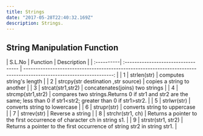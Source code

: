 ```yaml
---
title: Strings
date: "2017-05-28T22:40:32.169Z"
description: Strings.
---
```


## String Manipulation Function

| S.L.No     | Function                            |                     Description                                                                                      |
| :----------| :---------------------------------- | -------------------------------------------------------------------------------------------------------------------: |         | 1          | strlen(str)                         | computes string's length                                                                                             |
| 2          | strcpy(str destination ,str source) | copies a string to another                                                                                           |
| 3          | strcat(str1,str2)                   | concatenates(joins) two strings                                                                                      |
| 4          | strcmp(str1,str2)                   | compares two strings.Returns 0 if str1 and str2 are the same; less than 0 if str1<str2; greater than 0 if str1>str2. |
| 5          | strlwr(str)                         | converts string to lowercase                                                                                         |
| 6          | strupr(str)                         | converts string to uppercase                                                                                         |
| 7          | strrev(str)                         | Reverse a string                                                                                                     |
| 8          | strchr(str1, ch)                    | Returns a pointer to the first occurrence of character ch in string s1.                                              |
| 9          | strstr(str1, str2)                  | Returns a pointer to the first occurrence of string str2 in string str1.                                             |
